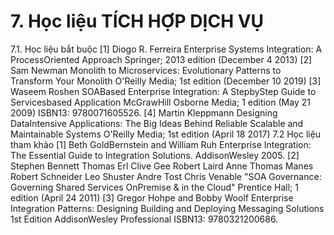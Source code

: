 # 7. Học liệu TÍCH HỢP DỊCH VỤ
7.1. Học liệu bắt buộc \[1\] Diogo R. Ferreira Enterprise Systems Integration: A
ProcessOriented Approach Springer; 2013 edition (December 4 2013) \[2\] Sam Newman Monolith to Microservices: Evolutionary Patterns to
Transform Your Monolith O\'Reilly Media; 1st edition (December 10
2019) \[3\] Waseem Roshen SOABased Enterprise Integration: A StepbyStep
Guide to Servicesbased Application McGrawHill Osborne Media; 1
edition (May 21 2009) ISBN13: 9780071605526. \[4\] Martin Kleppmann Designing DataIntensive Applications: The Big
Ideas Behind Reliable Scalable and Maintainable Systems O\'Reilly
Media; 1st edition (April 18 2017) 7.2 Học liệu tham khảo \[1\] Beth GoldBernstein and William Ruh Enterprise Integration: The
Essential Guide to Integration Solutions. AddisonWesley 2005. \[2\] Stephen Bennett Thomas Erl Clive Gee Robert Laird Anne Thomas
Manes Robert Schneider Leo Shuster Andre Tost Chris Venable "SOA
Governance: Governing Shared Services OnPremise & in the Cloud"
Prentice Hall; 1 edition (April 24 2011) \[3\] Gregor Hohpe and Bobby Woolf Enterprise Integration Patterns:
Designing Building and Deploying Messaging Solutions 1st Edition
AddisonWesley Professional ISBN13: 9780321200686.
